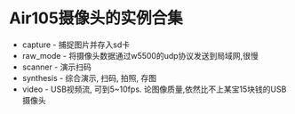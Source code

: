 # Air105摄像头的实例合集

* capture - 捕捉图片并存入sd卡
* raw_mode - 将摄像头数据通过w5500的udp协议发送到局域网,很慢
* scanner - 演示扫码
* synthesis - 综合演示, 扫码, 拍照, 存图
* video - USB视频流, 可到5~10fps. 论图像质量,依然比不上某宝15块钱的USB摄像头
